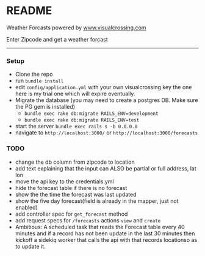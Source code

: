 # README

Weather Forcasts powered by www.visualcrossing.com

Enter Zipcode and get a weather forcast 


----
### Setup
- Clone the repo
- run `bundle install`
- edit `config/application.yml` with your own visualcrossing key the one here is my trial one which will expire eventually.
- Migrate the database (you may need to create a postgres DB. Make sure the PG gem is installed)
  - `bundle exec rake db:migrate RAILS_ENV=development`
  - `bundle exec rake db:migrate RAILS_ENV=test`
- start the server `bundle exec rails s -b 0.0.0.0`
- navigate to `http://localhost:3000/` or `http://localhost:3000/forecasts`

### TODO
- change the db column from zipcode to location
- add text explaining that the input can ALSO be partial or full address, lat lon
- move the api key to the credentials.yml
- hide the forecast table if there is no forecast
- show the the time the forecast was last updated
- show the five day forecast(field is already in the mapper, just not enabled)
- add controller spec for `get_forecast` method
- add request specs for `/forecasts` actions `view` and `create`
- Ambitious: A scheduled task that reads the Forecast table every 40 minutes and if a record has not been update in the last 30 minutes then kickoff a sidekiq worker that calls the api with that records locationso as to update it.
